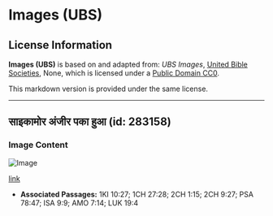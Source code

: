 # Images (UBS)

## License Information

**Images (UBS)** is based on and adapted from: _UBS Images_, [United Bible Societies](https://unitedbiblesocieties.org/), None, which is licensed under a [Public Domain CC0](https://creativecommons.org/public-domain/cc0/).

This markdown version is provided under the same license.



--------------------------------

## साइकामोर अंजीर पका हुआ (id: 283158)

### Image Content

![Image](https://cdn.aquifer.bible/aquifer-content/resources/Media/WEB-0853_sycomore_fig_ripe.jpg)

[link](https://cdn.aquifer.bible/aquifer-content/resources/Media/WEB-0853_sycomore_fig_ripe.jpg)

* **Associated Passages:** 1KI 10:27; 1CH 27:28; 2CH 1:15; 2CH 9:27; PSA 78:47; ISA 9:9; AMO 7:14; LUK 19:4

